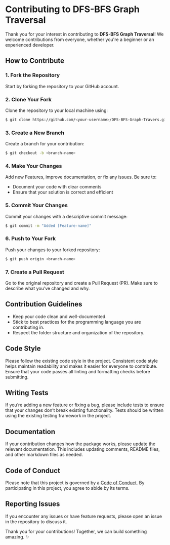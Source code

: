 # Contributing to DFS-BFS Graph Traversal

Thank you for your interest in contributing to **DFS-BFS Graph Traversal**! We welcome contributions from everyone, whether you're a beginner or an experienced developer.

## How to Contribute

### 1. Fork the Repository
Start by forking the repository to your GitHub account.

### 2. Clone Your Fork
Clone the repository to your local machine using:

```bash
$ git clone https://github.com/<your-username>/DFS-BFS-Graph-Travers.git
```

### 3. Create a New Branch
Create a branch for your contribution:

```bash
$ git checkout -b <branch-name>
```

### 4. Make Your Changes
Add new Features, improve documentation, or fix any issues. Be sure to:
- Document your code with clear comments
- Ensure that your solution is correct and efficient

### 5. Commit Your Changes
Commit your changes with a descriptive commit message:

```bash
$ git commit -m "Added [Feature-name]"
```

### 6. Push to Your Fork
Push your changes to your forked repository:

```bash
$ git push origin <branch-name>
```

### 7. Create a Pull Request
Go to the original repository and create a Pull Request (PR). Make sure to describe what you’ve changed and why.

## Contribution Guidelines
- Keep your code clean and well-documented.
- Stick to best practices for the programming language you are contributing in.
- Respect the folder structure and organization of the repository.

## Code Style
Please follow the existing code style in the project. Consistent code style helps maintain readability and makes it easier for everyone to contribute. Ensure that your code passes all linting and formatting checks before submitting.

## Writing Tests
If you’re adding a new feature or fixing a bug, please include tests to ensure that your changes don’t break existing functionality. Tests should be written using the existing testing framework in the project.

## Documentation
If your contribution changes how the package works, please update the relevant documentation. This includes updating comments, README files, and other markdown files as needed.

## Code of Conduct
Please note that this project is governed by a [Code of Conduct](CODE_OF_CONDUCT.md). By participating in this project, you agree to abide by its terms.

## Reporting Issues
If you encounter any issues or have feature requests, please open an issue in the repository to discuss it.


Thank you for your contributions! Together, we can build something amazing. ✨
